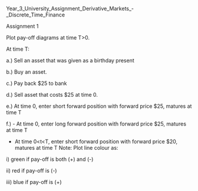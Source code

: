 Year_3_University_Assignment_Derivative_Markets_-_Discrete_Time_Finance

Assignment 1

Plot pay-off diagrams at time T>0.

At time T:

a.) Sell an asset that was given as a birthday present

b.) Buy an asset.

c.) Pay back $25 to bank

d.) Sell asset that costs $25 at time 0.

e.) At time 0, enter short forward position with forward price $25, matures at time T

f.) - At time 0, enter long forward position with forward price $25, matures at time T

- At time 0<t<T, enter short forward position with forward price $20, matures at time T
Note:
Plot line colour as:

i) green if pay-off is both (+) and (-)

ii) red if pay-off is (-)

iii) blue if pay-off is (+)
